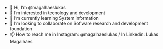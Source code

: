 - 👋 Hi, I’m @magalhaeslukas
- 👀 I’m interested in tecnology and development
- 🌱 I’m currently learning System information
- 💞️ I’m looking to collaborate on Software research and development foundation
- 📫 How to reach me in Instagram: @magalhaeslukas / In Linkedin: Lukas Magalhães

<!---
magalhaeslukas/magalhaeslukas is a ✨ special ✨ repository because its `README.md` (this file) appears on your GitHub profile.
You can click the Preview link to take a look at your changes.
--->
